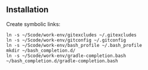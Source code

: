Installation
------------

Create symbolic links:

    ln -s ~/Scode/work-env/gitexcludes ~/.gitexcludes
    ln -s ~/Scode/work-env/gitconfig ~/.gitconfig
    ln -s ~/Scode/work-env/bash_profile ~/.bash_profile
    mkdir ~/bash_completion.d/
    ln -s ~/Scode/work-env/gradle-completion.bash ~/bash_completion.d/gradle-completion.bash
